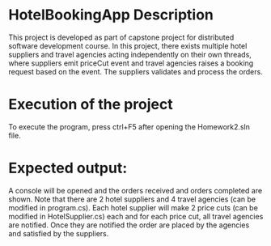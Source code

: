 # HotelBookingApp Description
This project is developed as part of capstone project for distributed software development course. In this project, there exists multiple hotel suppliers and travel agencies acting independently on their own threads, where suppliers emit priceCut event and travel agencies raises a booking request based on the event. The suppliers validates and process the orders.


# Execution of the project
To execute the program, press ctrl+F5 after opening the Homework2.sln file.

# Expected output:
A console will be opened and the orders received and orders completed are shown.
Note that there are 2 hotel suppliers and 4 travel agencies (can be modified in program.cs).
Each hotel supplier will make 2 price cuts (can be modified in HotelSupplier.cs) each and for each price cut, all travel agencies are notified.
Once they are notified the order are placed by the agencies and satisfied by the suppliers.
